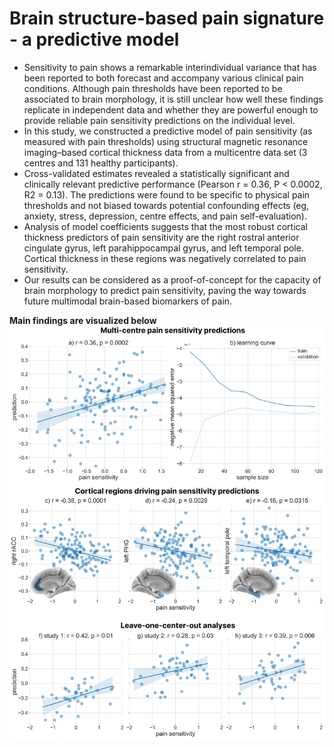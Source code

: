 # Brain structure-based pain signature - a predictive model
- Sensitivity to pain shows a remarkable interindividual variance that has been reported to both forecast and accompany various clinical pain conditions. Although pain thresholds have been reported to be associated to brain morphology, it is still unclear how well these findings replicate in independent data and whether they are powerful enough to provide reliable pain sensitivity predictions on the individual level.
- In this study, we constructed a predictive model of pain sensitivity (as measured with pain thresholds) using structural magnetic resonance imaging–based cortical thickness data from a multicentre data set (3 centres and 131 healthy participants).
- Cross-validated estimates revealed a statistically significant and clinically relevant predictive performance (Pearson r = 0.36, P < 0.0002, R2 = 0.13). The predictions were found to be specific to physical pain thresholds and not biased towards potential confounding effects (eg, anxiety, stress, depression, centre effects, and pain self-evaluation).
- Analysis of model coefficients suggests that the most robust cortical thickness predictors of pain sensitivity are the right rostral anterior cingulate gyrus, left parahippocampal gyrus, and left temporal pole. Cortical thickness in these regions was negatively correlated to pain sensitivity.
- Our results can be considered as a proof-of-concept for the capacity of brain morphology to predict pain sensitivity, paving the way towards future multimodal brain-based biomarkers of pain.

**Main findings are visualized below**
![Predictive model for Pain](/figures/main_fig.jpg)

